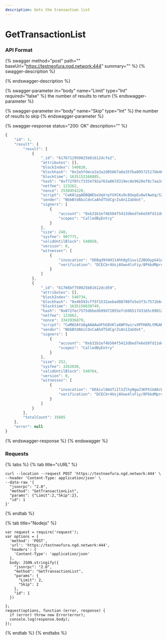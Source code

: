 ```yaml
---
description: Gets the transaction list
---
```


# GetTransactionList

### API Format

{% swagger method="post" path="" baseUrl="https://testneofura.ngd.network:444" summary="" %}
{% swagger-description %}

{% endswagger-description %}

{% swagger-parameter in="body" name="Limit" type="Int" required="false" %}
the number of results to return 
{% endswagger-parameter %}

{% swagger-parameter in="body" name="Skip" type="Int" %}
the number of results to skip
{% endswagger-parameter %}

{% swagger-response status="200: OK" description="" %}
```javascript
{
    "id": 1,
    "result": {
        "result": [
            {
                "_id": "6176712950025b01612dcfe2",
                "attributes": [],
                "blockIndex": 540820,
                "blockhash": "0x3a5fdece2a3a2d05667a0a35fba09572517bb46dd57b1b99d4121463b16ca6a0",
                "blocktime": 1635152168885,
                "hash": "0xf72f07cf3354792a763a867d319ec8e9620ef8c7aa34a39fa16218ec71a21649",
                "netfee": 123262,
                "nonce": 2538454220,
                "script": "CwKAlpgADBQWEbxUqVrpYVXCKu9c8UopEu0wYAwUq/S27R3Rj+Xm1749QfUEtfQeG7MUwB8MCHRyYW5zZmVyDBTPduKL0AYsSkeO41VhARMZ88+k0kFifVtS",
                "sender": "NbbBtdAbiCdvCaAhdT5dCgrZsAn1ZaUdot",
                "signers": [
                    {
                        "account": "0xb31b1ef4b504f5413dbed7e6e58fd11dedb6f4ab",
                        "scopes": "CalledByEntry"
                    }
                ],
                "size": 248,
                "sysfee": 997775,
                "validUntilBlock": 540850,
                "version": 0,
                "witnesses": [
                    {
                        "invocation": "DEBqd9tHd114hh8g51uviZ2BUOypG41AgBpNku4ZK3MRbQfD7AVmlW5uZjwZJwtjtEUO56w9yocDwmoaP84Tn+Cj",
                        "verification": "DCECbr4UsjAVwo4lsFiy/8PkbdMprchw04+ZaJl297KKxVNBVuezJw=="
                    }
                ]
            },
            {
                "_id": "61766bf750025b01612dcd59",
                "attributes": [],
                "blockIndex": 540734,
                "blockhash": "0x46593cff5f1532aebad88700fe5e3f3c7572b64e1cf9b071018eb9d9a3e04b01",
                "blocktime": 1635150839749,
                "hash": "0x872fec7575dbbedb99d72055efcb96517d3165c098129211aeeeea2e6cacff8c",
                "netfee": 123662,
                "nonce": 3343936879,
                "script": "CwMA5AtUAgAAAAwUFhG8VKla6WFVwirvXPFKKRLtMGAMFKv0tu0d0Y/l5te+PUH1BLX0HhuzFMAfDAh0cmFuc2ZlcgwUKkyaTUAiZ4sD7xu+CDT5ZkYNxEhBYn1bUg==",
                "sender": "NbbBtdAbiCdvCaAhdT5dCgrZsAn1ZaUdot",
                "signers": [
                    {
                        "account": "0xb31b1ef4b504f5413dbed7e6e58fd11dedb6f4ab",
                        "scopes": "CalledByEntry"
                    }
                ],
                "size": 252,
                "sysfee": 3262030,
                "validUntilBlock": 540764,
                "version": 0,
                "witnesses": [
                    {
                        "invocation": "DEAixl8mUfiIlSZlhyNgwJ3KPX1UA6cWXCIX3WsA3Bqb2+s2yRbEotqMcBXGee2wAQHAB0qe7VsX5WJgCOTk4Z0k",
                        "verification": "DCECbr4UsjAVwo4lsFiy/8PkbdMprchw04+ZaJl297KKxVNBVuezJw=="
                    }
                ]
            }
        ],
        "totalCount": 35885
    },
    "error": null
}
```
{% endswagger-response %}
{% endswagger %}

### Requests

{% tabs %}
{% tab title="cURL" %}
```
curl --location --request POST 'https://testneofura.ngd.network:444' \
--header 'Content-Type: application/json' \
--data-raw '{
  "jsonrpc": "2.0",
  "method": "GetTransactionList",
  "params": {"Limit":2,"Skip":2},
  "id": 1
}'
```
{% endtab %}

{% tab title="Nodejs" %}
```
var request = require('request');
var options = {
  'method': 'POST',
  'url': 'https://testneofura.ngd.network:444',
  'headers': {
    'Content-Type': 'application/json'
  },
  body: JSON.stringify({
    "jsonrpc": "2.0",
    "method": "GetTransactionList",
    "params": {
      "Limit": 2,
      "Skip": 2
    },
    "id": 1
  })

};
request(options, function (error, response) {
  if (error) throw new Error(error);
  console.log(response.body);
});
```
{% endtab %}
{% endtabs %}
